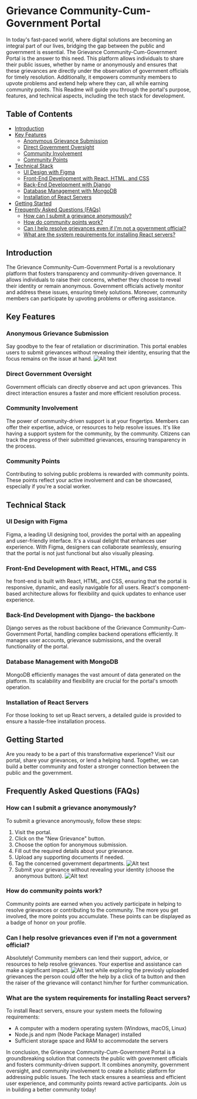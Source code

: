 
# Grievance Community-Cum-Government Portal

In today's fast-paced world, where digital solutions are becoming an integral part of our lives, bridging the gap between the public and government is essential. The Grievance Community-Cum-Government Portal is the answer to this need. This platform allows individuals to share their public issues, whether by name or anonymously and ensures that these grievances are directly under the observation of government officials for timely resolution. Additionally, it empowers community members to upvote problems and extend help where they can, all while earning community points. This Readme will guide you through the portal's purpose, features, and technical aspects, including the tech stack for development.

## Table of Contents
- [Introduction](#introduction)
- [Key Features](#key-features)
    - [Anonymous Grievance Submission](#anonymous-grievance-submission)
    - [Direct Government Oversight](#direct-government-oversight)
    - [Community Involvement](#community-involvement)
    - [Community Points](#community-points)
- [Technical Stack](#technical-stack)
    - [UI Design with Figma](#ui-design-with-figma)
    - [Front-End Development with React, HTML, and CSS](#front-end-development-with-react-html-and-css)
    - [Back-End Development with Django](#back-end-development-with-django)
    - [Database Management with MongoDB](#database-management-with-mongodb)
    - [Installation of React Servers](#installation-of-react-servers)
- [Getting Started](#getting-started)
- [Frequently Asked Questions (FAQs)](#frequently-asked-questions-faqs)
    - [How can I submit a grievance anonymously?](#how-can-i-submit-a-grievance-anonymously)
    - [How do community points work?](#how-do-community-points-work)
    - [Can I help resolve grievances even if I'm not a government official?](#can-i-help-resolve-grievances-even-if-im-not-a-government-official)
    - [What are the system requirements for installing React servers?](#what-are-the-system-requirements-for-installing-react-servers)

## Introduction
The Grievance Community-Cum-Government Portal is a revolutionary platform that fosters transparency and community-driven governance. It allows individuals to raise their concerns, whether they choose to reveal their identity or remain anonymous. Government officials actively monitor and address these issues, ensuring timely solutions. Moreover, community members can participate by upvoting problems or offering assistance.

## Key Features

### Anonymous Grievance Submission
Say goodbye to the fear of retaliation or discrimination. This portal enables users to submit grievances without revealing their identity, ensuring that the focus remains on the issue at hand.
![Alt text](image.png)

### Direct Government Oversight
Government officials can directly observe and act upon grievances. This direct interaction ensures a faster and more efficient resolution process.

### Community Involvement
The power of community-driven support is at your fingertips. Members can offer their expertise, advice, or resources to help resolve issues. It's like having a support system for the community, by the community.
Citizens can track the progress of their submitted grievances, ensuring transparency in the process.

### Community Points
Contributing to solving public problems is rewarded with community points. These points reflect your active involvement and can be showcased, especially if you're a social worker.

## Technical Stack

### UI Design with Figma
Figma, a leading UI designing tool, provides the portal with an appealing and user-friendly interface. It's a visual delight that enhances user experience. With Figma, designers can collaborate seamlessly, ensuring that the portal is not just functional but also visually pleasing.

### Front-End Development with React, HTML, and CSS
he front-end is built with React, HTML, and CSS, ensuring that the portal is responsive, dynamic, and easily navigable for all users. React's component-based architecture allows for flexibility and quick updates to enhance user experience.

### Back-End Development with Django- the backbone
Django serves as the robust backbone of the Grievance Community-Cum-Government Portal, handling complex backend operations efficiently. It manages user accounts, grievance submissions, and the overall functionality of the portal.

### Database Management with MongoDB
MongoDB efficiently manages the vast amount of data generated on the platform. Its scalability and flexibility are crucial for the portal's smooth operation.

### Installation of React Servers
For those looking to set up React servers, a detailed guide is provided to ensure a hassle-free installation process.

## Getting Started
Are you ready to be a part of this transformative experience? Visit our portal, share your grievances, or lend a helping hand. Together, we can build a better community and foster a stronger connection between the public and the government.

## Frequently Asked Questions (FAQs)

### How can I submit a grievance anonymously?
To submit a grievance anonymously, follow these steps:
1. Visit the portal.
2. Click on the "New Grievance" button.
3. Choose the option for anonymous submission.
4. Fill out the required details about your grievance.
5. Upload any supporting documents if needed.
6. Tag the concerned government departments.
![Alt text](image-1.png)
7. Submit your grievance without revealing your identity (choose the anonymous button).
![Alt text](image-2.png)

### How do community points work?
Community points are earned when you actively participate in helping to resolve grievances or contributing to the community. The more you get involved, the more points you accumulate. These points can be displayed as a badge of honor on your profile.

### Can I help resolve grievances even if I'm not a government official?
Absolutely! Community members can lend their support, advice, or resources to help resolve grievances. Your expertise and assistance can make a significant impact.
![Alt text](image-3.png)
while exploring the previosly uploaded grievances the person could offer the help by a click of ta button and then the raiser of the grievance will contanct him/her for further communication.
### What are the system requirements for installing React servers?
To install React servers, ensure your system meets the following requirements:
- A computer with a modern operating system (Windows, macOS, Linux)
- Node.js and npm (Node Package Manager) installed
- Sufficient storage space and RAM to accommodate the servers

In conclusion, the Grievance Community-Cum-Government Portal is a groundbreaking solution that connects the public with government officials and fosters community-driven support. It combines anonymity, government oversight, and community involvement to create a holistic platform for addressing public issues. The tech stack ensures a seamless and efficient user experience, and community points reward active participants. Join us in building a better community today!

